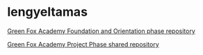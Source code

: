 # lengyeltamas

[Green Fox Academy Foundation and Orientation phase repository](https://github.com/green-fox-academy/lengyeltamas
)

[Green Fox Academy Project Phase shared repository](https://github.com/green-fox-academy/megalotis-johannsenite)
